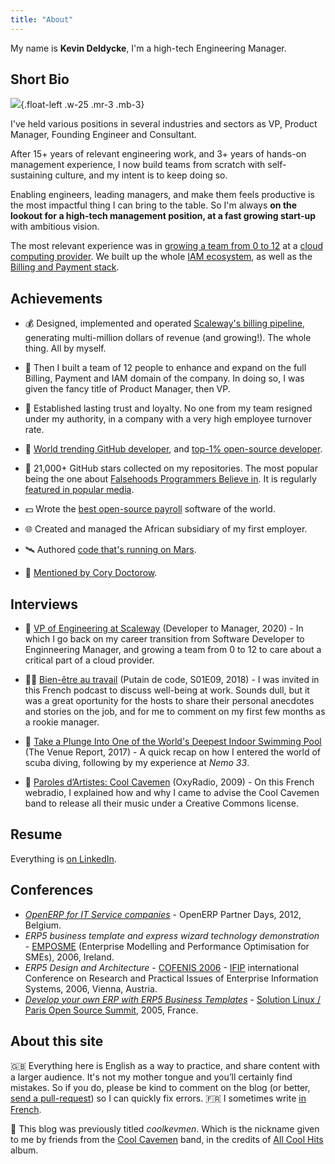 ```yaml
---
title: "About"
---
```


My name is **Kevin Deldycke**, I'm a high-tech Engineering Manager.

## Short Bio

![]({filename}/2018/profile-photo.jpg){.float-left .w-25 .mr-3 .mb-3}

I've held various positions in several industries and sectors as VP, Product Manager, Founding Engineer and Consultant.

After 15+ years of relevant engineering work, and 3+ years of hands-on management experience, I now build teams from scratch with self-sustaining culture, and my intent is to keep doing so.

Enabling engineers, leading managers, and make them feels productive is the most impactful thing I can bring to the table. So I'm always **on the lookout for a high-tech management position, at a fast growing start-up** with ambitious vision.

The most relevant experience was in [growing a team from 0 to 12](https://devtomanager.com/interviews/kevin-deldycke/) at a [cloud computing provider](https://scaleway.com). We built up the whole [IAM ecosystem](https://github.com/kdeldycke/awesome-iam), as well as the [Billing and Payment stack](https://github.com/kdeldycke/awesome-billing).

## Achievements

- 💰 Designed, implemented and operated [Scaleway's billing
pipeline](https://web.archive.org/web/20190315172559/https://scaleway.com/faq/billing/), generating
multi-million dollars of revenue (and growing!). The whole
thing. All by myself.

- 🚀 Then I built a team of 12 people to enhance and expand on the full Billing, Payment and IAM domain of the company. In doing so, I was given the fancy title of Product Manager, then VP.

- 🤝 Established lasting trust and loyalty. No one from my team resigned under my authority, in a company with a very high employee turnover rate.

- 🥇 [World trending GitHub
developer]({filename}/2017/github-top-developer.md), and [top-1% open-source
developer]({filename}/2011/top-1-percent-open-source-developer.md).

- 🌟 21,000+ GitHub stars collected on my repositories. The most popular being the one about [Falsehoods Programmers Believe
in](https://github.com/kdeldycke/awesome-falsehood). It is regularly [featured in popular media](https://github.com/kdeldycke/awesome-falsehood/blob/main/assets/in-the-media.md).

- 💵 Wrote the [best open-source
payroll]({filename}/2008/best-open-source-payroll-software.md)
software of the world.

- 🌐 Created and managed the African subsidiary of my first employer.

- 🛰 Authored [code that's running on Mars](https://twitter.com/kdeldycke/status/1384862861210624005).

- 🤩 [Mentioned by Cory Doctorow](https://twitter.com/kdeldycke/status/1319587008768020480).

## Interviews

- 👔 [VP of Engineering at Scaleway](https://devtomanager.com/interviews/kevin-deldycke/) (Developer to Manager, 2020) - In which I go back on my career transition from Software Developer to Enginneering Manager, and growing a team from 0 to 12 to care about a critical part of a cloud provider.

- 🧘‍♂️ [Bien-être au travail](https://putaindecode.io/podcasts/s01e09-dotjs-react-native-bien-etre-au-travail) (Putain de code, S01E09, 2018) - I was invited in this French podcast to discuss well-being at work. Sounds dull, but it was a great oportunity for the hosts to share their personal anecdotes and stories on the job, and for me to comment on my first few months as a rookie manager.

- 🤿 [Take a Plunge Into One of the World's Deepest Indoor Swimming Pool](https://venuereport.com/blog/take-a-plunge-into-one-of-the-world-s-deepest-indoor-swimming-pool/) (The Venue
Report, 2017) - A quick recap on how I entered the world of scuba diving, following by my experience at *Nemo 33*.

- 🤘 [Paroles d’Artistes: Cool Cavemen](https://web.archive.org/web/20100715003245/https://www.oxyradio.net/podcast-121.html) (OxyRadio, 2009) - On this French webradio, I explained how and why I came to advise the Cool Cavemen band to release all their music under a Creative Commons license.


## Resume

Everything is [on LinkedIn](https://www.linkedin.com/in/kevindeldycke/).


## Conferences

* [*OpenERP for IT Service companies*](https://www.slideshare.net/openobject/openerp-openerp-for-it-service-companies-smile) - OpenERP Partner Days, 2012, Belgium.
* *ERP5 business template and express wizard technology demonstration* - [EMPOSME](https://cordis.europa.eu/project/id/18071) (Enterprise Modelling and Performance Optimisation for SMEs), 2006, Ireland.
* *ERP5 Design and Architecture* - [COFENIS 2006](https://web.archive.org/web/20130730225618/http://www.confenis.org/confenis2006/www.confenis.org/index6ea96ea9.html?q=photos&PHPSESSID=a6c772ef8dfbd7d71854f1cc9da4a1e6) - [IFIP](http://en.wikipedia.org/wiki/IFIP) international Conference on Research and Practical Issues of Enterprise Information Systems, 2006, Vienna, Austria.
* [*Develop your own ERP with ERP5 Business Templates*](https://web.archive.org/web/20050924101245/https://www.erp5.org/sections/documentation/articles/erp5_developer_tutor3829/downloadFile/file/Tutorial-Kevin-en.pdf?nocache=1114902907.39) - [Solution Linux / Paris Open Source Summit](http://www.solutionslinux.fr), 2005, France.

## About this site

🇬🇧 Everything here is English as a way to practice, and share content with a larger audience. It's not my mother tongue and you’ll certainly
find mistakes. So if you do, please be kind to comment on the blog (or
better, [send a
pull-request](https://github.com/kdeldycke/kevin-deldycke-blog/pulls)) so I can
quickly fix errors. 🇫🇷 I sometimes write [in French]({category}francais).

🎸 This blog was previously titled *coolkevmen*. Which is the nickname given to me by friends from the [Cool Cavemen](https://coolcavemen.com) band, in the credits of [All Cool
Hits](https://coolcavemen.com/disc/all-cool-hits/) album.
